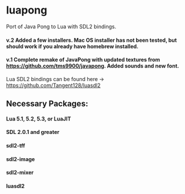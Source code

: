 # luapong
Port of Java Pong to Lua with SDL2 bindings.

#### v.2 Added a few installers. Mac OS installer has not been tested, but should work if you already have homebrew installed.

#### v.1 Complete remake of JavaPong with updated textures from https://github.com/tms9900/javapong. Added sounds and new font.


Lua SDL2 bindings can be found here -> https://github.com/Tangent128/luasdl2


## Necessary Packages:

#### Lua 5.1, 5.2, 5.3, or LuaJIT

#### SDL 2.0.1 and greater

#### sdl2-tff

#### sdl2-image

#### sdl2-mixer

#### luasdl2






